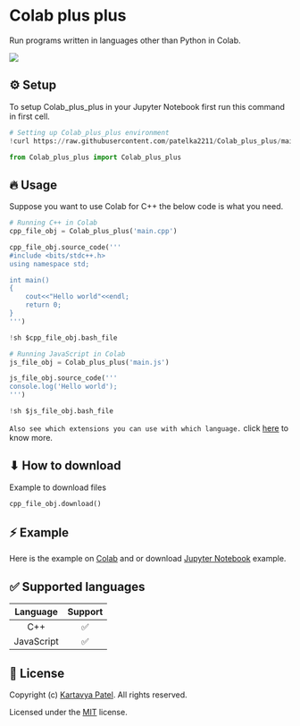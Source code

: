 # Colab plus plus

Run programs written in languages other than Python in Colab.

![](https://opengraph.githubassets.com/1/patelka2211/Colab_plus_plus)

## ⚙️ Setup

To setup Colab_plus_plus in your Jupyter Notebook first run this command in first cell.

```py
# Setting up Colab_plus_plus environment
!curl https://raw.githubusercontent.com/patelka2211/Colab_plus_plus/main/Colab_plus_plus.py --output Colab_plus_plus.py

from Colab_plus_plus import Colab_plus_plus
```

## 🔥 Usage

Suppose you want to use Colab for C++ the below code is what you need.

```py
# Running C++ in Colab
cpp_file_obj = Colab_plus_plus('main.cpp')

cpp_file_obj.source_code('''
#include <bits/stdc++.h>
using namespace std;

int main()
{
    cout<<"Hello world"<<endl;
    return 0;
}
''')

!sh $cpp_file_obj.bash_file
```

```py
# Running JavaScript in Colab
js_file_obj = Colab_plus_plus('main.js')

js_file_obj.source_code('''
console.log('Hello world');
''')

!sh $js_file_obj.bash_file
```

`Also see which extensions you can use with which language.` click [here](./alternative-extensions.json) to know more.

## ⬇ How to download

Example to download files

```py
cpp_file_obj.download()
```

## ⚡️ Example

Here is the example on [Colab](https://colab.research.google.com/drive/1GJnRiw_JkWBGbat7VjCzEAkJkSENBNLO?usp=sharing "Go to example") and or download [Jupyter Notebook](./Colab%2B%2B.ipynb) example.

## ✅ Supported languages

|  Language  | Support |
| :--------: | :-----: |
|    C++     |   ✅    |
| JavaScript |   ✅    |

## 📝 License

Copyright (c) [Kartavya Patel](https://github.com/patelka2211 "Kartavya Patel on Github"). All rights reserved.

Licensed under the [MIT](./LICENSE "See license") license.
